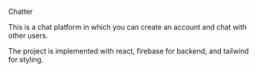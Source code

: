Chatter

This is a chat platform in which you can create an account and chat with other users.

The project is implemented with react, firebase for backend, and tailwind for styling.
